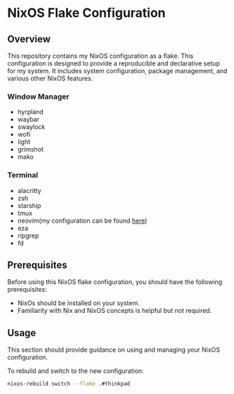 # NixOS Flake Configuration

## Overview

This repository contains my NixOS configuration as a flake. This configuration is designed to provide a reproducible and declarative setup for my system. It includes system configuration, package management, and various other NixOS features.

### Window Manager
 - hyrpland
 - waybar
 - swaylock
 - wofi
 - light
 - grimshot
 - mako 

### Terminal
 - alacritty
 - zsh
 - starship
 - tmux
 - neovim(my configuration can be found [here](https://github.com/gwg313/nvim-nix))
 - eza
 - ripgrep
 - fd
## Prerequisites

Before using this NixOS flake configuration, you should have the following prerequisites:

 - NixOs should be installed on your system.
 - Familiarity with Nix and NixOS concepts is helpful but not required.

## Usage

This section should provide guidance on using and managing your NixOS configuration.

To rebuild and switch to the new configuration:

```bash
nixos-rebuild switch --flake .#thinkpad
```

